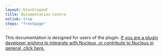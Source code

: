 ```yaml
---
layout: blocklayout
title: Documentation Centre
nolink: true
steps: "frontpage"
---
```


This documentation is designed for users of the plugin. [If you are a plugin developer wishing to integrate with Nucleus, or contribute to Nucleus in general, click here.](developers) 